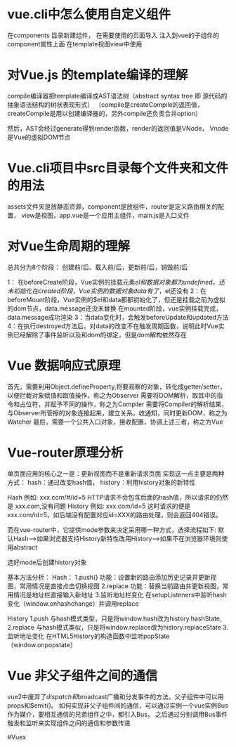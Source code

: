 # vue.cli中怎么使用自定义组件

在components  目录新建组件，
在需要使用的页面导入
注入到vue的子组件的component属性上面
在template视图view中使用



# 对Vue.js 的template编译的理解

compile编译器把template编译成AST语法树（abstract syntax tree 即 源代码的抽象语法结构的树状表现形式）
（compile是createCompile的返回值，createCompile是用以创建编译器的，另外compile还负责合并option）

然后，AST会经过generate得到render函数，render的返回值是VNode，
Vnode是Vue的虚拟DOM节点


# Vue.cli项目中src目录每个文件夹和文件的用法
assets文件夹是放静态资源，component是放组件，router是定义路由相关的配置，
view是视图，app.vue是一个应用主组件，main.js是入口文件


# 对Vue生命周期的理解
总共分为8个阶段： 创建前/后、载入前/后，更新前/后，销毁前/后

1： 在beforeCreate阶段，Vue实例的挂载元素$el和数据对象都为undefined，还未初始化
    在created阶段，Vue实例的数据对象data有了，$el还没有
2：在beforeMount阶段，Vue实例的$el和data都都初始化了，但还是挂载之前为虚拟的dom节点，data.message还没未替换
   在mounted阶段，vue实例挂载完成，data.message成功渲染
3：当data变化时，会触发beforeUpdate和updated方法
4：在执行destroyed方法后，对data的改变不在触发周期函数，说明此时Vue实例已经解除了事件监听以及和dom的绑定，但是dom解构依然存在


# Vue 数据响应式原理
首先，需要利用Object.defineProperty,将要观察的对象，转化成getter/setter，以便拦截对象赋值和取值操作，称之为Observer
需要将DOM解析，取其中的指令和占位符，并赋予不同的操作，称之为Compiler
需要将Compiler的解析结果，与Observer所管擦的对象连接起来，建立关系，收通知，同时更新DOM，称之为Watcher
最后，需要一个公共入口对象，接收配置，协调上述三者，称之为Vue

# Vue-router原理分析
单页面应用的核心之一是：更新视图而不是重新请求页面
实现这一点主要是两种方式：
hash：通过改变hash值，
history：利用history对象的新特性

Hash 例如: xxx.com/#/id=5 HTTP请求不会包含后面的hash值，所以请求的仍然是 xxx.com,没有问题
History 例如:  xxx.com/id=5 这时请求的便是xxx.com/id=5，如后端没有配置对应id=XXX的路由处理，则会返回404错误。

而在vue-router中，它提供mode参数来决定采用哪一种方式，选择流程如下:
默认Hash-->如果浏览器支持History新特性改用History-->如果不在浏览器环境则使用abstract

选好mode后创建history对象

基本方法分析：
Hash：
    1.push()
    功能：设置新的路由添加历史记录并更新视图，常用情况是直接点击切换视图
    2.replace
    功能：替换当前路由并更新视图，常用情况是地址栏直接输入新地址
    3.监听地址栏变化
    在setupListeners中监听hash变化（window.onhashchange）并调用replace

History
    1.push
    与hash模式类型，只是将window.hash改为history.hashState,
    2.replace
    与hash模式类似，只是将window.replace改为history.replaceState
    3.监听地址变化
    在HTML5History的构造函数中监听popState（window.onpopstate）


# Vue 非父子组件之间的通信
vue2中废弃了$dispatch和$broadcast广播和分发事件的方法。父子组件中可以用props和$emit()。
如何实现非父子组件间的通信，可以通过实例一个vue实例Bus作为媒介，要相互通信的兄弟组件之中，都引入Bus，
之后通过分别调用Bus事件触发和监听来实现组件之间的通信和参数传递

#Vuex













